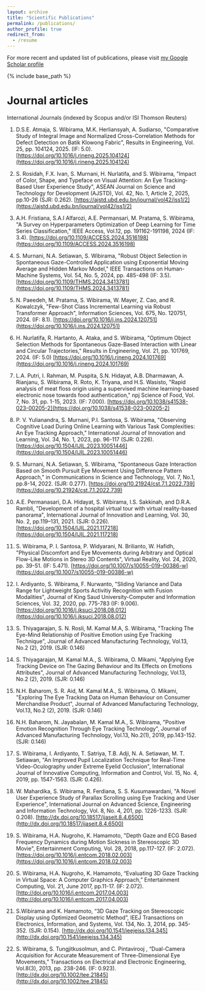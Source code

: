 ```yaml
---
layout: archive
title: "Scientific Publications"
permalink: /publications/
author_profile: true
redirect_from:
  - /resume
---
```


For more recent and updated list of publications, please visit [my Google Scholar profile](https://scholar.google.com/citations?user=xQI5ar8AAAAJ&hl=en&oi=ao)

{% include base_path %}

Journal articles
======
International Journals (indexed by Scopus and/or ISI Thomson Reuters)

1. D.S.E. Atmaja, S. Wibirama, M.K. Herliansyah, A. Sudiarso, "Comparative Study of Integral Image and Normalized Cross-Correlation Methods for Defect Detection on Batik Klowong Fabric",  Results in Engineering, Vol. 25, pp. 104124, 2025. (IF: 5.0). [https://doi.org/10.1016/j.rineng.2025.104124](https://doi.org/10.1016/j.rineng.2025.104124)

2. S. Rosidah, F.X. Ivan, S. Murnani, H. Nurlatifa, and S. Wibirama, "Impact of Color, Shape, and Typeface on Visual Attention: An Eye Tracking-Based User Experience Study", ASEAN Journal on Science and Technology for Development (AJSTD), Vol. 42, No. 1, Article 2, 2025, pp.10-26 (SJR: 0.262). [https://ajstd.ubd.edu.bn/journal/vol42/iss1/2](https://ajstd.ubd.edu.bn/journal/vol42/iss1/2)

3. A.H. Fristiana, S.A.I Alfarozi, A.E. Permansari, M. Pratama, S. Wibirama, "A Survey on Hyperparameters Optimization of Deep Learning for Time Series Classification,"  IEEE Access, Vol.12, pp. 191162-191198, 2024 (IF: 3.4). [https://doi.org/10.1109/ACCESS.2024.3516198](https://doi.org/10.1109/ACCESS.2024.3516198)

4. S. Murnani, N.A. Setiawan, S. Wibirama, "Robust Object Selection in Spontaneous Gaze-Controlled Application using Exponential Moving Average and Hidden Markov Model," IEEE Transactions on Human-Machine Systems, Vol. 54, No. 5, 2024, pp. 485-498 (IF: 3.5). [https://doi.org/10.1109/THMS.2024.3413781](https://doi.org/10.1109/THMS.2024.3413781)

5. N. Paeedeh, M. Pratama, S. Wibirama, W. Mayer, Z. Cao, and R. Kowalczyk, "Few-Shot Class Incremental Learning via Robust Transformer Approach",  Information Sciences, Vol. 675, No. 120751, 2024. (IF: 8.1). [https://doi.org/10.1016/j.ins.2024.120751](https://doi.org/10.1016/j.ins.2024.120751) 

6. H. Nurlatifa, R. Hartanto, A. Ataka, and  S. Wibirama, "Optimum Object Selection Methods for Spontaneous Gaze-Based Interaction with Linear and Circular Trajectories," Results in Engineering, Vol. 21, pp. 101769, 2024. (IF: 5.0) [https://doi.org/10.1016/j.rineng.2024.101769](https://doi.org/10.1016/j.rineng.2024.101769)

7. L.A. Putri, I. Rahman, M. Puspita, S.N. Hidayat, A.B. Dharmawan, A. Rianjanu, S. Wibirama, R. Roto, K. Triyana, and H.S. Wasisto, "Rapid analysis of meat floss origin using a supervised machine learning-based electronic nose towards food authentication," npj Science of Food, Vol. 7, No. 31, pp. 1-15, 2023. (IF: 7.000). [https://doi.org/10.1038/s41538-023-00205-2](https://doi.org/10.1038/s41538-023-00205-2)

8. P. V. Yulianandra, S. Murnani, P.I. Santosa, S. Wibirama, "Observing Cognitive Load During Online Learning with Various Task Complexities: An Eye Tracking Approach," International Journal of Innovation and Learning, Vol. 34, No. 1, 2023,  pp. 96-117  (SJR: 0.226). [https://doi.org/10.1504/IJIL.2023.10051446](https://doi.org/10.1504/IJIL.2023.10051446)

9. S. Murnani, N.A. Setiawan, S. Wibirama, "Spontaneous Gaze Interaction Based on Smooth Pursuit Eye Movement Using Difference Pattern Approach," in Communications in Science and Technology, Vol. 7, No.1,  pp.8-14, 2022. (SJR: 0.277). [https://doi.org/10.21924/cst.7.1.2022.739](https://doi.org/10.21924/cst.7.1.2022.739)  

10. A.E. Permanasari, D.A. Hidayat, S. Wibirama, I.S. Sakkinah, and D.R.A. Rambli, "Development of a hospital virtual tour with virtual reality-based panorama", International Journal of Innovation and Learning, Vol. 30, No. 2, pp.119–131, 2021. (SJR: 0.226). [https://doi.org/10.1504/IJIL.2021.117218](https://doi.org/10.1504/IJIL.2021.117218) 

11. S. Wibirama, P. I. Santosa, P. Widyarani, N. Brilianto, W. Hafidh, "Physical Discomfort and Eye Movements during Arbitrary and Optical Flow-Like Motions in Stereo 3D Contents", Virtual Reality, Vol. 24,  2020, pp. 39-51. (IF: 5.471). [https://doi.org/10.1007/s10055-019-00386-w](https://doi.org/10.1007/s10055-019-00386-w)
    
13. I. Ardiyanto, S. Wibirama, F. Nurwanto, "Sliding Variance and Data Range for Lightweight Sports Activitiy Recognition with Fusion Modalities",  Journal of King Saud University-Computer and Information Sciences, Vol. 32, 2020, pp. 775-783 (IF: 9.006). [https://doi.org/10.1016/j.jksuci.2018.08.012](https://doi.org/10.1016/j.jksuci.2018.08.012)

14. S. Thiyagarajan, S. N. Rosli, M. Kamal M.A, S. Wibirama, "Tracking The Eye-Mind Relationship of Positive Emotion using Eye Tracking Technique",  Journal of Advanced Manufacturing Technology, Vol.13, No.2 (2), 2019. (SJR: 0.146)

15. S. Thiyagarajan, M. Kamal M.A., S. Wibirama, O. Mikami, "Applying Eye Tracking Device on The Gazing Behaviour and Its Effects on Emotions Attributes",  Journal of Advanced Manufacturing Technology, Vol.13, No.2 (2), 2019. (SJR: 0.146)

16. N.H. Baharom, S. R. Aid, M. Kamal M.A., S. Wibirama, O. Mikami, "Exploring The Eye Tracking Data on Human Behaviour on Consumer Merchandise Product",  Journal of Advanced Manufacturing Technology, Vol.13, No.2 (2), 2019. (SJR: 0.146)

17. N.H. Baharom, N. Jayabalan, M. Kamal M.A., S. Wibirama, "Positive Emotion Recognition Through Eye Tracking Technology", Journal of Advanced Manufacturing Technology, Vol.13, No.2(1), 2019, pp.143-152. (SJR: 0.146)

18. S. Wibirama, I. Ardiyanto, T. Satriya, T.B. Adji, N. A. Setiawan, M. T. Setiawan, "An Improved Pupil Localization Technique for Real-Time Video-Oculography under Extreme Eyelid Occlusion", International Journal of Innovative Computing, Information and Control, Vol. 15, No. 4, 2019, pp. 1547-1563. (SJR: 0.426).

19. W. Mahardika, S. Wibirama, R. Ferdiana, S. S. Kusumawardani, "A Novel User Experience Study of Parallax Scrolling using Eye Tracking and User Experience", International Journal on Advanced Science, Engineering and Information Technology, Vol. 8, No. 4, 201, pp. 1226-1233. (SJR: 0.208). [http://dx.doi.org/10.18517/ijaseit.8.4.6500](http://dx.doi.org/10.18517/ijaseit.8.4.6500)

20. S. Wibirama, H.A. Nugroho, K. Hamamoto, "Depth Gaze and ECG Based Frequency Dynamics during Motion Sickness in Stereoscopic 3D Movie", Entertainment Computing, Vol. 28, 2018, pp.117-127. (IF: 2.072). [https://doi.org/10.1016/j.entcom.2018.02.003](https://doi.org/10.1016/j.entcom.2018.02.003)  

21. S. Wibirama, H.A. Nugroho, K. Hamamoto, “Evaluating 3D Gaze Tracking in Virtual Space: A Computer Graphics Approach,” Entertainment Computing, Vol. 21, June 2017, pp.11-17. (IF: 2.072). [http://doi.org/10.1016/j.entcom.2017.04.003](http://doi.org/10.1016/j.entcom.2017.04.003)

22. S.Wibirama and K. Hamamoto, “3D Gaze Tracking on Stereoscopic Display using Optimized Geometric Method”, IEEJ Transactions on Electronics, Information, and Systems, Vol. 134, No. 3, 2014, pp. 345-352. (SJR: 0.154). [http://dx.doi.org/10.1541/ieejeiss.134.345](http://dx.doi.org/10.1541/ieejeiss.134.345)

23. S. Wibirama,  S. Tungjitkusolmun, and C. Pintavirooj , “Dual-Camera Acquisition for Accurate Measurement of Three-Dimensional Eye Movements,” Transactions on Electrical and Electronic Engineering, Vol.8(3), 2013, pp. 238-246. (IF: 0.923). [http://dx.doi.org/10.1002/tee.21845](http://dx.doi.org/10.1002/tee.21845)

